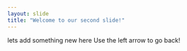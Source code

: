 ```yaml
---
layout: slide
title: "Welcome to our second slide!"
---
```

lets add something new here
Use the left arrow to go back!
